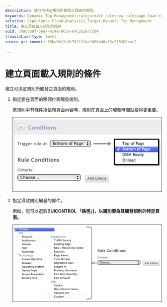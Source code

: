 ```yaml
---
description: 建立可決定規則所觸發之頁面的規則。
keywords: Dynamic Tag Management;rule;create rule;new rule;page load rule
solution: Experience Cloud,Analytics,Target,Dynamic Tag Management
title: 建立頁面載入規則的條件
uuid: 30a6c69f-56e7-414e-9636-64c262e7ccd4
translation-type: tm+mt
source-git-commit: 16ba0b12e0f70112f4c10804d0a13c278388ecc2

---
```



# 建立頁面載入規則的條件

建立可決定規則所觸發之頁面的規則。

1. 指定要在頁面的哪個位置觸發規則。

   當規則中有條件須依賴頁面內容時，規則在頁面上的觸發時間就變得更重要。

   ![](assets/conditions-page-load-rules1.png)

1. 指定導致規則觸發的條件。

   例如，您可以選取&#x200B;**[!UICONTROL 「路徑」]，以識別要為其觸發規則的特定頁面。**

   ![](assets/conditions-page-load-rules2.png)

